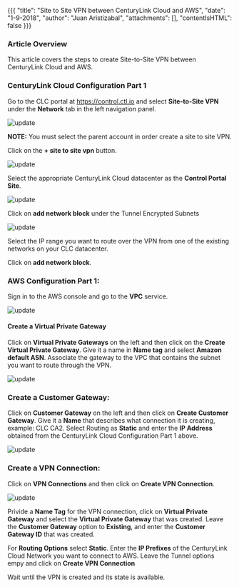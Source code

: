{{{
  "title": "Site to Site VPN between CenturyLink Cloud and AWS",
  "date": "1-9-2018",
  "author": "Juan Aristizabal",
  "attachments": [],
  "contentIsHTML": false
}}}

### Article Overview
This article covers the steps to create Site-to-Site VPN between CenturyLink Cloud and AWS.

### CenturyLink Cloud Configuration Part 1
Go to the CLC portal at https://control.ctl.io and select **Site-to-Site VPN** under the **Network** tab in the left navigation panel.

![update](../../images/SH5.0/clctoawsvpn/1.png)

**NOTE:** You must select the parent account in order create a site to site VPN.

Click on the **+ site to site vpn** button.

![update](../../images/SH5.0/clctoawsvpn/2.png)

Select the appropriate CenturyLink Cloud datacenter as the **Control Portal Site**.

![update](../../images/SH5.0/clctoawsvpn/3.png)

Click on **add network block** under the Tunnel Encrypted Subnets

![update](../../images/SH5.0/clctoawsvpn/3.5.png)

Select the IP range you want to route over the VPN from one of the existing networks on your CLC datacenter.

Click on **add network block**.

### AWS Configuration Part 1:
Sign in to the AWS console and go to the **VPC** service.

![update](../../images/SH5.0/clctoawsvpn/4.png)

#### Create a Virtual Private Gateway
Click on **Virtual Private Gateways** on the left and then click on the **Create Virtual Private Gateway**. Give it a name in **Name tag** and select **Amazon default ASN**. Associate the gateway to the VPC that contains the subnet you want to route through the VPN.

![update](../../images/SH5.0/clctoawsvpn/5.png)

### Create a Customer Gateway:
Click on **Customer Gateway** on the left and then click on **Create Customer Gateway**.
Give it a **Name** that describes what connection it is creating, example: CLC CA2. Select Routing as **Static** and enter the **IP Address** obtained from the CenturyLink Cloud Configuration Part 1 above.

![update](../../images/SH5.0/clctoawsvpn/6.png)

### Create a VPN Connection:
Click on **VPN Connections** and then click on **Create VPN Connection**.

![update](../../images/SH5.0/clctoawsvpn/1.png)

Privide a **Name Tag** for the VPN connection, click on **Virtual Private Gateway** and select the **Virtual Private Gateway** that was created. Leave the **Customer Gateway** option to **Existing**, and enter the **Customer Gateway ID** that was created.

For **Routing Options** select **Static**. Enter the **IP Prefixes** of the CenturyLink Cloud Network you want to connect to AWS. Leave the Tunnel options empy and click on **Create VPN Connection**

Wait until the VPN is created and its state is available.

